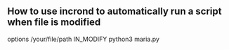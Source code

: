## How to use incrond to automatically run a script when file is modified
<directory><file change mask><command or action> options
/your/file/path IN_MODIFY python3 maria.py

